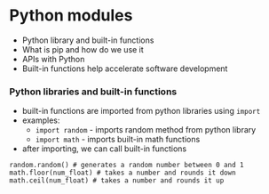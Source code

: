 # Python modules

- Python library and built-in functions
- What is pip and how do we use it
- APIs with Python
- Built-in functions help accelerate software development

### Python libraries and built-in functions
- built-in functions are imported from python libraries using ```import```
- examples:
    - ```import random``` - imports random method from python library 
    - ```import math``` - imports built-in math functions
- after importing, we can call built-in functions
```
random.random() # generates a random number between 0 and 1
math.floor(num_float) # takes a number and rounds it down
math.ceil(num_float) # takes a number and rounds it up
```